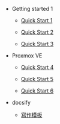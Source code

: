 - Getting started 1

  - [Quick Start 1](README.md)

  - [Quick Start 2](quickstart.md)

  - [Quick Start 3](quickstart.md)

- Proxmox VE

  - [Quick Start 4](quickstart.md)

  - [Quick Start 5](quickstart.md)

  - [Quick Start 6](quickstart.md)

- docsify

  - [寫作模板](docsify/docsify-write-template.md)